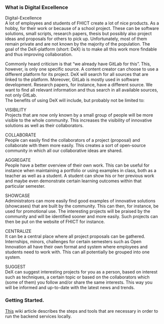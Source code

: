 ### What is Digital Excellence

Digital-Excellence  
A lot of employees and students of FHICT create a lot of nice products. As a hobby, for their work or because of a school project. These can be software solutions, small scripts, research papers, thesis but possibly also project ideas and proposals for others to pick up. Unfortunately, most of them remain private and are not known by the majority of the population. The goal of the DeX-platform (short: DeX) is to make all this work more findable and thus improving collaboration.  
  
Commonly heard criticism is that “we already have GitLab for this”. This, however, is only one specific source. A content creator can choose to use a different platform for its project. DeX will search for all sources that are linked to the platform. Moreover, GitLab is mostly used in software development. Research papers, for instance, have a different source. We want to find all relevant information and thus search in all available sources, not only GitLab.  
The benefits of using DeX will include, but probably not be limited to:  
  
VISIBILITY  
Projects that are now only known by a small group of people will be more visible to the whole community. This increases the visibility of innovative solutions as well as their collaborators. 
  
COLLABORATE  
People can easily find the collaborators of a project (proposal) and collaborate with them more easily. This creates a sort of open-source community in which all our collaborative ideas are shared.  
  
AGGREGATE  
People have a better overview of their own work. This can be useful for instance when maintaining a portfolio or using examples in class, both as a teacher as well as a student. A student can show his or her previous work and maybe even demonstrate certain learning outcomes within that particular semester.  
  
SHOWCASE  
Administrators can more easily find good examples of innovative solutions (showcases) that are built by the community. This can then, for instance, be used for promotional use. The interesting projects will be praised by the community and will be identified sooner and more easily. Such projects can then be put on the website of FHICT for instance.  
  
CENTRALIZE  
It can be a central place where all project proposals can be gathered. Internships, minors, challenges for certain semesters such as Open Innovation all have their own format and system where employees and students need to work with. This can all potentially be grouped into one system.  
  
SUGGEST  
DeX can suggest interesting projects for you as a person, based on interest such as techniques, a certain topic or based on the collaborators which (some of them) you follow and/or share the same interests. This way you will be informed and up-to-date with the latest news and trends.  
 
### Getting Started.
[This](https://github.com/DigitalExcellence/dex-backend/wiki/Getting-Started) wiki article describes the steps and tools that are necessary in order to run the backend services locally.
